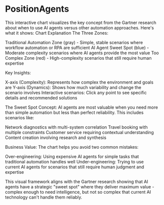 # PositionAgents
This interactive chart visualizes the key concept from the Gartner research about when to use AI agents versus other automation approaches. Here's what it shows:
Chart Explanation
The Three Zones:

Traditional Automation Zone (gray) - Simple, stable scenarios where workflow automation or RPA are sufficient
AI Agent Sweet Spot (blue) - Moderate complexity scenarios where AI agents provide the most value
Too Complex Zone (red) - High-complexity scenarios that still require human expertise

Key Insights:

X-axis (Complexity): Represents how complex the environment and goals are
Y-axis (Dynamics): Shows how much variability and change the scenario involves
Interactive scenarios: Click any point to see specific details and recommended solutions

The Sweet Spot Concept: AI agents are most valuable when you need more than simple automation but less than perfect reliability. This includes scenarios like:

Network diagnostics with multi-system correlation
Travel booking with multiple constraints
Customer service requiring contextual understanding
Content creation involving research and synthesis

Business Value: The chart helps you avoid two common mistakes:

Over-engineering: Using expensive AI agents for simple tasks that traditional automation handles well
Under-engineering: Trying to use current AI agents for scenarios that still require human judgment and expertise

This visual framework aligns with the Gartner research showing that AI agents have a strategic "sweet spot" where they deliver maximum value - complex enough to need intelligence, but not so complex that current AI technology can't handle them reliably.